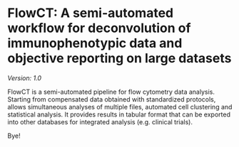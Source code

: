 # FlowCT: A semi-automated workflow for deconvolution of immunophenotypic data and objective reporting on large datasets

_Version: 1.0_

FlowCT is a semi-automated pipeline for flow cytometry data analysis. 
Starting from compensated data obtained with standardized protocols, allows simultaneous analyses of multiple files, automated cell clustering and statistical analysis. It provides results in tabular format that can be exported into other databases for integrated analysis (e.g. clinical trials). 

Bye!
